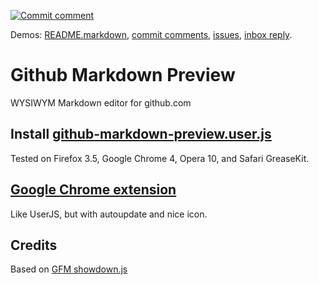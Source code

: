 [![Commit comment](http://cloud.github.com/downloads/NV/github-live-preview/commit.gif)](http://nv.github.com/github-live-preview/examples/commit.html)

Demos: [README.markdown](http://nv.github.com/github-live-preview/examples/readme-markdown.html),
[commit comments](http://nv.github.com/github-live-preview/examples/commit.html),
[issues](http://nv.github.com/github-live-preview/examples/issues.html#issue/2),
[inbox reply](http://nv.github.com/github-live-preview/examples/reply.html).

# Github Markdown Preview

WYSIWYM Markdown editor for github.com

## Install [github-markdown-preview.user.js](http://userscripts.org/scripts/source/65788.user.js)
Tested on Firefox 3.5, Google Chrome 4, Opera 10, and Safari GreaseKit.

## [Google Chrome extension](https://chrome.google.com/extensions/detail/cpojebknccclkjabfngjlcknonpmhhol)
Like UserJS, but with autoupdate and nice icon.

## Credits
Based on [GFM showdown.js](http://github.github.com/github-flavored-markdown/preview.html)